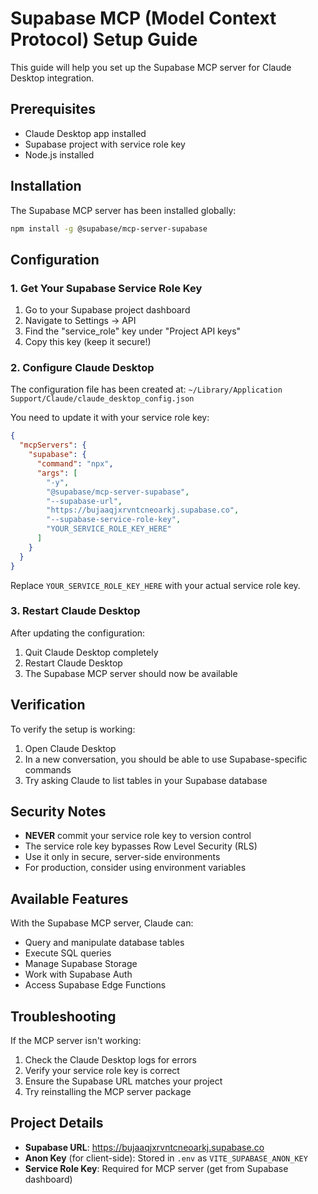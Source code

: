 # Supabase MCP (Model Context Protocol) Setup Guide

This guide will help you set up the Supabase MCP server for Claude Desktop integration.

## Prerequisites

- Claude Desktop app installed
- Supabase project with service role key
- Node.js installed

## Installation

The Supabase MCP server has been installed globally:

```bash
npm install -g @supabase/mcp-server-supabase
```

## Configuration

### 1. Get Your Supabase Service Role Key

1. Go to your Supabase project dashboard
2. Navigate to Settings → API
3. Find the "service_role" key under "Project API keys"
4. Copy this key (keep it secure!)

### 2. Configure Claude Desktop

The configuration file has been created at:
`~/Library/Application Support/Claude/claude_desktop_config.json`

You need to update it with your service role key:

```json
{
  "mcpServers": {
    "supabase": {
      "command": "npx",
      "args": [
        "-y",
        "@supabase/mcp-server-supabase",
        "--supabase-url",
        "https://bujaaqjxrvntcneoarkj.supabase.co",
        "--supabase-service-role-key",
        "YOUR_SERVICE_ROLE_KEY_HERE"
      ]
    }
  }
}
```

Replace `YOUR_SERVICE_ROLE_KEY_HERE` with your actual service role key.

### 3. Restart Claude Desktop

After updating the configuration:
1. Quit Claude Desktop completely
2. Restart Claude Desktop
3. The Supabase MCP server should now be available

## Verification

To verify the setup is working:
1. Open Claude Desktop
2. In a new conversation, you should be able to use Supabase-specific commands
3. Try asking Claude to list tables in your Supabase database

## Security Notes

- **NEVER** commit your service role key to version control
- The service role key bypasses Row Level Security (RLS)
- Use it only in secure, server-side environments
- For production, consider using environment variables

## Available Features

With the Supabase MCP server, Claude can:
- Query and manipulate database tables
- Execute SQL queries
- Manage Supabase Storage
- Work with Supabase Auth
- Access Supabase Edge Functions

## Troubleshooting

If the MCP server isn't working:
1. Check the Claude Desktop logs for errors
2. Verify your service role key is correct
3. Ensure the Supabase URL matches your project
4. Try reinstalling the MCP server package

## Project Details

- **Supabase URL**: https://bujaaqjxrvntcneoarkj.supabase.co
- **Anon Key** (for client-side): Stored in `.env` as `VITE_SUPABASE_ANON_KEY`
- **Service Role Key**: Required for MCP server (get from Supabase dashboard)